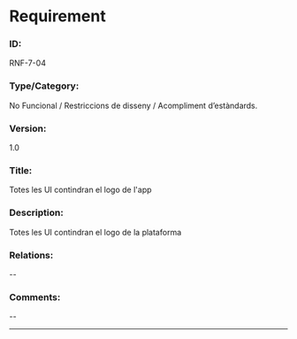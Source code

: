 # Requirement

### ID:
RNF-7-04

### Type/Category:
No Funcional / Restriccions de disseny / Acompliment d’estàndards.

### Version:
1.0

### Title:
Totes les UI contindran el logo de l'app

### Description:
Totes les UI contindran el logo de la plataforma

### Relations:
--

### Comments:
--

---
